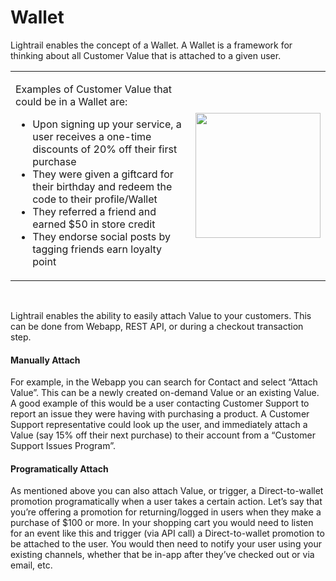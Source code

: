 # Wallet

<p class="intro">Lightrail enables the concept of a Wallet. A Wallet is a framework for thinking about all Customer Value that is attached to a given user.</p> 

<table class="no-border">
    <tr>
        <td>
            <p>Examples of Customer Value that could be in a Wallet are:</p>
            <ul>
                <li>Upon signing up your service, a user receives a one-time discounts of 20% off their first purchase</li>
                <li>They were given a giftcard for their birthday and redeem the code to their profile/Wallet</li>
                <li>They referred a friend and earned $50 in store credit</li>
                <li>They endorse social posts by tagging friends earn loyalty point</li>
            </ul>
        </td>
        <td>
            <img style="width: 200px" src="https://paper-attachments.dropbox.com/s_03718CA23EE783698F52E99F0E867CD3645B20041BCBBDDBF9E4CBB0ECB76838_1576859095339_image.png" />
        </td>
    </tr>
</table>

<br/>

Lightrail enables the ability to easily attach Value to your customers. This can be done from Webapp, REST API, or during a checkout transaction step. 

#### Manually Attach

For example, in the Webapp you can search for Contact and select “Attach Value”. This can be a newly created on-demand Value or an existing Value. A good example of this would be a user contacting Customer Support to report an issue they were having with purchasing a product. A Customer Support representative could look up the user, and immediately attach a Value (say 15% off their next purchase) to their account from a “Customer Support Issues Program”. 

#### Programatically Attach

As mentioned above you can also attach Value, or trigger, a Direct-to-wallet promotion programatically when a user takes a certain action. Let’s say that you’re offering a promotion for returning/logged in users when they make a purchase of $100 or more. In your shopping cart you would need to listen for an event like this and trigger (via API call) a Direct-to-wallet promotion to be attached to the user. You would then need to notify your user using your existing channels, whether that be in-app after they’ve checked out or via email, etc.
